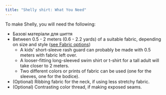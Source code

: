 ```yaml
---
title: "Shelly shirt: What You Need"
---
```


To make Shelly, you will need the following:

- Базові матеріали для шиття
- Between 0.5 - 2 meters (0.6 - 2.2 yards) of a suitable fabric, depending on size and style ([see Fabric options](/docs/patterns/shelly/fabric))
    - A kids' short-sleeve rash guard can probably be made with 0.5 meters with fabric left over.
    - A looser-fitting long-sleeved swim shirt or t-shirt for a tall adult will take closer to 2 meters.
    - Two different colors or prints of fabric can be used (one for the sleeves, one for the bodice).
- (Optional) Ribbing fabric for the neck, if using less stretchy fabric.
- (Optional) Contrasting color thread, if making exposed seams.
